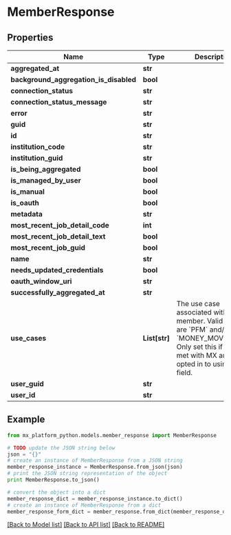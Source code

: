 # MemberResponse


## Properties
Name | Type | Description | Notes
------------ | ------------- | ------------- | -------------
**aggregated_at** | **str** |  | [optional] 
**background_aggregation_is_disabled** | **bool** |  | [optional] 
**connection_status** | **str** |  | [optional] 
**connection_status_message** | **str** |  | [optional] 
**error** | **str** |  | [optional] 
**guid** | **str** |  | [optional] 
**id** | **str** |  | [optional] 
**institution_code** | **str** |  | [optional] 
**institution_guid** | **str** |  | [optional] 
**is_being_aggregated** | **bool** |  | [optional] 
**is_managed_by_user** | **bool** |  | [optional] 
**is_manual** | **bool** |  | [optional] 
**is_oauth** | **bool** |  | [optional] 
**metadata** | **str** |  | [optional] 
**most_recent_job_detail_code** | **int** |  | [optional] 
**most_recent_job_detail_text** | **bool** |  | [optional] 
**most_recent_job_guid** | **bool** |  | [optional] 
**name** | **str** |  | [optional] 
**needs_updated_credentials** | **bool** |  | [optional] 
**oauth_window_uri** | **str** |  | [optional] 
**successfully_aggregated_at** | **str** |  | [optional] 
**use_cases** | **List[str]** | The use case associated with the member. Valid values are &#x60;PFM&#x60; and/or &#x60;MONEY_MOVEMENT&#x60;. Only set this if you&#39;ve met with MX and have opted in to using this field. | [optional] 
**user_guid** | **str** |  | [optional] 
**user_id** | **str** |  | [optional] 

## Example

```python
from mx_platform_python.models.member_response import MemberResponse

# TODO update the JSON string below
json = "{}"
# create an instance of MemberResponse from a JSON string
member_response_instance = MemberResponse.from_json(json)
# print the JSON string representation of the object
print MemberResponse.to_json()

# convert the object into a dict
member_response_dict = member_response_instance.to_dict()
# create an instance of MemberResponse from a dict
member_response_form_dict = member_response.from_dict(member_response_dict)
```
[[Back to Model list]](../README.md#documentation-for-models) [[Back to API list]](../README.md#documentation-for-api-endpoints) [[Back to README]](../README.md)


